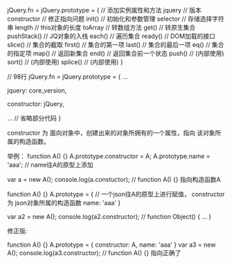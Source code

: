 jQuery.fn = jQuery.prototype = { // 添加实例属性和方法
  jquery        // 版本
  constructor   // 修正指向问题
  init()        // 初始化和参数管理
  selector      // 存储选择字符串
  length        // this对象的长度
  toArray       // 转数组方法
  get()         // 转原生集合
  pushStack()   // JQ对象的入栈
  each()        // 遍历集合
  ready()       // DOM加载的接口
  slice()       // 集合的截取
  first()       // 集合的第一项
  last()        // 集合的最后一项
  eq()          // 集合的指定项
  map()         // 返回新集合
  end()         // 返回集合前一个状态
  push()        // (内部使用)
  sort()        // (内部使用)
  splice()      // (内部使用)
}

// 98行
jQuery.fn = jQuery.prototype = {
  ...

  jquery: core_version,

  constructor: jQuery,  



  ...
  // 省略部分代码
}


constructor 为 面向对象中，创建出来的对象所拥有的一个属性，指向 该对象所属的构造函数。

举例：
function A() {}
A.prototype.constructor = A;
A.prototype.name = 'aaa';   // name往A的原型上添加

var a = new A();
console.log(a.constuctor);  // function A() {} 指向构造函数A


function A() {}
A.prototype = { // 一个json往A的原型上进行赋值， constructor为 json对象所属的构造函数
  name: 'aaa'
}

var a2 = new A();
console.log(a2.constructor); // function Object() { ... } 

修正版:

function A() {}
A.prototype = {
  constructor: A,
  name: 'aaa'
}
var a3 = new A();
console.log(a3.constructor);  // function A() {}  指向正确了

